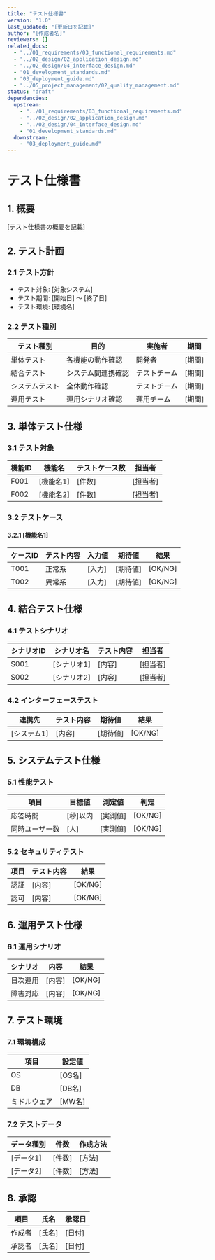 ```yaml
---
title: "テスト仕様書"
version: "1.0"
last_updated: "[更新日を記載]"
author: "[作成者名]"
reviewers: []
related_docs:
  - "../01_requirements/03_functional_requirements.md"
  - "../02_design/02_application_design.md"
  - "../02_design/04_interface_design.md"
  - "01_development_standards.md"
  - "03_deployment_guide.md"
  - "../05_project_management/02_quality_management.md"
status: "draft"
dependencies:
  upstream:
    - "../01_requirements/03_functional_requirements.md"
    - "../02_design/02_application_design.md"
    - "../02_design/04_interface_design.md"
    - "01_development_standards.md"
  downstream:
    - "03_deployment_guide.md"
---
```


# テスト仕様書

## 1. 概要
[テスト仕様書の概要を記載]

## 2. テスト計画
### 2.1 テスト方針
- テスト対象: [対象システム]
- テスト期間: [開始日] ～ [終了日]
- テスト環境: [環境名]

### 2.2 テスト種別
| テスト種別 | 目的 | 実施者 | 期間 |
|------------|------|--------|------|
| 単体テスト | 各機能の動作確認 | 開発者 | [期間] |
| 結合テスト | システム間連携確認 | テストチーム | [期間] |
| システムテスト | 全体動作確認 | テストチーム | [期間] |
| 運用テスト | 運用シナリオ確認 | 運用チーム | [期間] |

## 3. 単体テスト仕様
### 3.1 テスト対象
| 機能ID | 機能名 | テストケース数 | 担当者 |
|--------|--------|----------------|--------|
| F001 | [機能名1] | [件数] | [担当者] |
| F002 | [機能名2] | [件数] | [担当者] |

### 3.2 テストケース
#### 3.2.1 [機能名1]
| ケースID | テスト内容 | 入力値 | 期待値 | 結果 |
|----------|------------|--------|--------|------|
| T001 | 正常系 | [入力] | [期待値] | [OK/NG] |
| T002 | 異常系 | [入力] | [期待値] | [OK/NG] |

## 4. 結合テスト仕様
### 4.1 テストシナリオ
| シナリオID | シナリオ名 | テスト内容 | 担当者 |
|------------|------------|------------|--------|
| S001 | [シナリオ1] | [内容] | [担当者] |
| S002 | [シナリオ2] | [内容] | [担当者] |

### 4.2 インターフェーステスト
| 連携先 | テスト内容 | 期待値 | 結果 |
|--------|------------|--------|------|
| [システム1] | [内容] | [期待値] | [OK/NG] |

## 5. システムテスト仕様
### 5.1 性能テスト
| 項目 | 目標値 | 測定値 | 判定 |
|------|--------|--------|------|
| 応答時間 | [秒]以内 | [実測値] | [OK/NG] |
| 同時ユーザー数 | [人] | [実測値] | [OK/NG] |

### 5.2 セキュリティテスト
| 項目 | テスト内容 | 結果 |
|------|------------|------|
| 認証 | [内容] | [OK/NG] |
| 認可 | [内容] | [OK/NG] |

## 6. 運用テスト仕様
### 6.1 運用シナリオ
| シナリオ | 内容 | 結果 |
|----------|------|------|
| 日次運用 | [内容] | [OK/NG] |
| 障害対応 | [内容] | [OK/NG] |

## 7. テスト環境
### 7.1 環境構成
| 項目 | 設定値 |
|------|--------|
| OS | [OS名] |
| DB | [DB名] |
| ミドルウェア | [MW名] |

### 7.2 テストデータ
| データ種別 | 件数 | 作成方法 |
|------------|------|----------|
| [データ1] | [件数] | [方法] |
| [データ2] | [件数] | [方法] |

## 8. 承認
| 項目 | 氏名 | 承認日 |
|------|------|--------|
| 作成者 | [氏名] | [日付] |
| 承認者 | [氏名] | [日付] | 